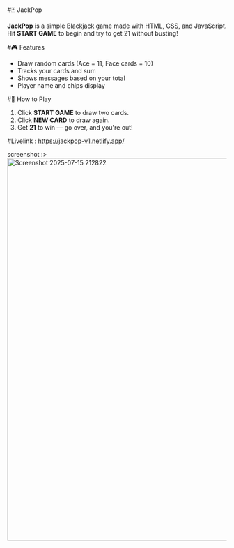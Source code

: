 #🃏 JackPop

**JackPop** is a simple Blackjack game made with HTML, CSS, and JavaScript. Hit **START GAME** to begin and try to get 21 without busting!

#🎮 Features

- Draw random cards (Ace = 11, Face cards = 10)
- Tracks your cards and sum
- Shows messages based on your total
- Player name and chips display

#🚀 How to Play

1. Click **START GAME** to draw two cards.
2. Click **NEW CARD** to draw again.
3. Get **21** to win — go over, and you're out!



#Livelink : https://jackpop-v1.netlify.app/

screenshot :>
<img width="1541" height="878" alt="Screenshot 2025-07-15 212822" src="https://github.com/user-attachments/assets/0320d1e6-eb0d-4a71-ba5f-57a7090827f6" />

